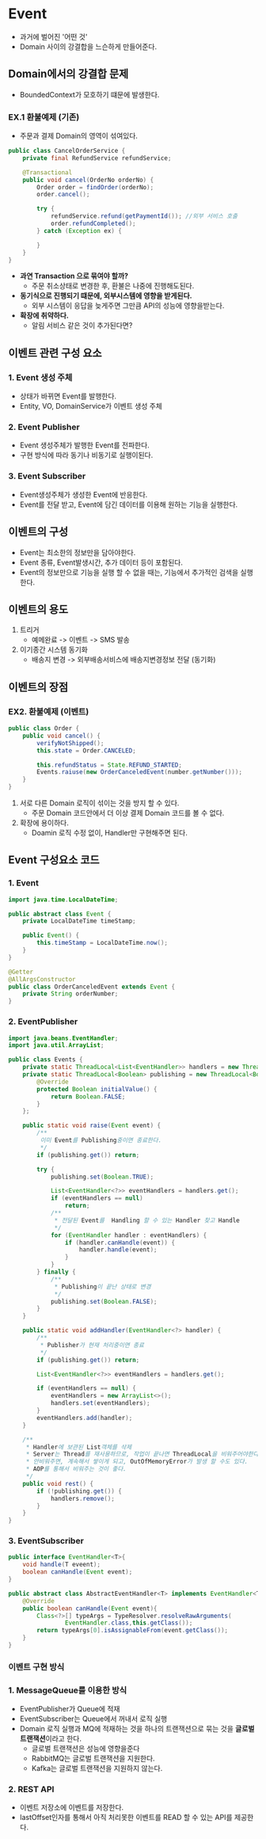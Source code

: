 # Event

- 과거에 벌어진 '어떤 것'
- Domain 사이의 강결합을 느슨하게 만들어준다.

## Domain에서의 강결합 문제

- BoundedContext가 모호하기 떄문에 발생한다.

### EX.1 환불예제 (기존)

- 주문과 결제 Domain의 영역이 섞여있다.

```java
public class CancelOrderService {
    private final RefundService refundService;

    @Transactional
    public void cancel(OrderNo orderNo) {
        Order order = findOrder(orderNo);
        order.cancel();

        try {
            refundService.refund(getPaymentId()); //외부 서비스 호출
            order.refundCompleted();
        } catch (Exception ex) {

        }
    }
}
```

- **과연 Transaction 으로 묶여야 할까?**
    - 주문 취소상태로 변경한 후, 환불은 나중에 진행해도된다.
- **동기식으로 진행되기 떄문에, 외부시스템에 영향을 받게된다.**
    - 외부 시스템이 응답을 늦게주면 그만큼 API의 성능에 영향을받는다.
- **확장에 취약하다.**
    - 알림 서비스 같은 것이 추가된다면?

## 이벤트 관련 구성 요소

### 1. Event 생성 주체

- 상태가 바뀌면 Event를 발행한다.
- Entity, VO, DomainService가 이벤트 생성 주체

### 2. Event Publisher

- Event 생성주체가 발행한 Event를 전파한다.
- 구현 방식에 따라 동기나 비동기로 실행이된다.

### 3. Event Subscriber

- Event생성주체가 생성한 Event에 반응한다.
- Event를 전달 받고, Event에 담긴 데이터를 이용해 원하는 기능을 실행한다.

## 이벤트의 구성

- Event는 최소한의 정보만을 담아야한다.
- Event 종류, Event발생시간, 추가 데이터 등이 포함된다.
- Event의 정보만으로 기능을 실행 할 수 없을 때는, 기능에서 추가적인 검색을 실행한다.

## 이벤트의 용도

1. 트리거
    - 예메완료 -> 이벤트 -> SMS 발송
2. 이기종간 시스템 동기화
    - 배송지 변경 -> 외부배송서비스에 배송지변경정보 전달 (동기화)

## 이벤트의 장점

### EX2. 환불예제 (이벤트)

```java
public class Order {
    public void cancel() {
        verifyNotShipped();
        this.state = Order.CANCELED;

        this.refundStatus = State.REFUND_STARTED;
        Events.raiuse(new OrderCanceledEvent(number.getNumber()));
    }
}
```

1. 서로 다른 Domain 로직이 섞이는 것을 방지 할 수 있다.
    - 주문 Domain 코드안에서 더 이상 결제 Domain 코드를 볼 수 없다.
2. 확장에 용이하다.
    - Doamin 로직 수정 없이, Handler만 구현해주면 된다.

## Event 구성요소 코드

### 1. Event

```java
import java.time.LocalDateTime;

public abstract class Event {
    private LocalDateTime timeStamp;

    public Event() {
        this.timeStamp = LocalDateTime.now();
    }
}

@Getter
@AllArgsConstructor
public class OrderCanceledEvent extends Event {
    private String orderNumber;
}
```

### 2. EventPublisher

```java
import java.beans.EventHandler;
import java.util.ArrayList;

public class Events {
    private static ThreadLocal<List<EventHandler>> handlers = new ThreadLocal();
    private static ThreadLocal<Boolean> publishing = new ThreadLocal<Boolean>() {
        @Override
        protected Boolean initialValue() {
            return Boolean.FALSE;
        }
    };

    public static void raise(Event event) {
        /**
         이미 Event를 Publishing중이면 종료한다.
         */
        if (publishing.get()) return;

        try {
            publishing.set(Boolean.TRUE);

            List<EventHandler<?>> eventHandlers = handlers.get();
            if (eventHandlers == null)
                return;
            /**
             * 전달된 Event를  Handling 할 수 있는 Handler 찾고 Handle
             */
            for (EventHandler handler : eventHandlers) {
                if (handler.canHandle(event)) {
                    handler.handle(event);
                }
            }
        } finally {
            /**
             * Publishing이 끝난 상태로 변경
             */
            publishing.set(Boolean.FALSE);
        }
    }

    public static void addHandler(EventHandler<?> handler) {
        /**
         * Publisher가 현재 처리중이면 종료
         */
        if (publishing.get()) return;

        List<EventHandler<?>> eventHandlers = handlers.get();

        if (eventHandlers == null) {
            eventHandlers = new ArrayList<>();
            handlers.set(eventHandlers);
        }
        eventHandlers.add(handler);
    }

    /**
     * Handler에 보관된 List객체를 삭제
     * Server는 Thread를 재사용하므로, 작업이 끝나면 ThreadLocal을 비워주어야한다.
     * 안비워주면, 계속해서 쌓이게 되고, OutOfMemoryError가 발생 할 수도 있다.
     * AOP를 통해서 비워주는 것이 좋다.
     */
    public void rest() {
        if (!publishing.get()) {
            handlers.remove();
        }
    }
}
```

### 3. EventSubscriber
```java
public interface EventHandler<T>{
    void handle(T eveent);
    boolean canHandle(Event event);
}

public abstract class AbstractEventHandler<T> implements EventHandler<T>{
    @Override
    public boolean canHandle(Event event){
        Class<?>[] typeArgs = TypeResolver.resolveRawArguments(
                EventHandler.class,this.getClass());
        return typeArgs[0].isAssignableFrom(event.getClass());
    }
}
```

### 이벤트 구현 방식

### 1. MessageQueue를 이용한 방식
- EventPublisher가 Queue에 적재
- EventSubscriber는 Queue에서 꺼내서 로직 실행
- Domain 로직 실행과 MQ에 적재하는 것을 하나의 트랜잭션으로 묶는 것을 **글로벌 트랜잭션**이라고 한다.
  - 글로벌 트랜잭션은 성능에 영향을준다
  - RabbitMQ는 글로벌 트랜잭션을 지원한다.
  - Kafka는 글로벌 트랜잭션을 지원하지 않는다.

### 2. REST API
- 이벤트 저장소에 이벤트를 저장한다.
- lastOffset인자를 통해서 아직 처리못한 이벤트를 READ 할 수 있는 API를 제공한다.